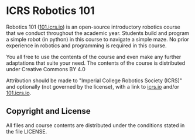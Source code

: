 # ICRS Robotics 101

Robotics 101 ([101.icrs.io](101.icrs.io)) is an open-source introductory
robotics course that we conduct throughout the academic year. Students build
and program a simple robot (in python) in this course to navigate a simple
maze. No prior experience in robotics and programming is required in this
course.

You all free to use the contents of the course and even make any further
adaptations that suite your need. The contents of the course is distributed
under Creative Commons BY 4.0

Attribution should be made to "Imperial College Robotics Society (ICRS)"
and optionally (not governed by the license), with a link to
[icrs.io](icrs.io) and/or [101.icrs.io](101.icrs.io).

## Copyright and License

All files and course contents are distributed under the conditions stated
in the file LICENSE.
